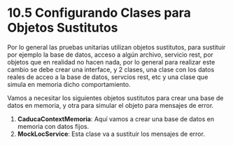 # 10.5 Configurando Clases para Objetos Sustitutos

Por lo general las pruebas unitarias utilizan objetos sustitutos, para sustituir por ejemplo la base de datos, acceso a algún archivo, servicio rest, por objetos que en realidad no hacen nada, por lo general para realizar este cambio se debe crear una interface, y 2 clases, una clase con los datos reales de acceo a la base de datos, servcios rest, etc y una clase que simula en memoria dicho comportamiento.

Vamos a necesitar los siguientes objetos sustitutos para crear una base de datos en memoria, y otra para simular el objeto para mensajes de error.

1. **CaducaContextMemoria**: Aquí vamos a crear una base de datos en memoria con datos fijos.
2. **MockLocService**: Esta clase va a sustituir los mensajes de error. 



